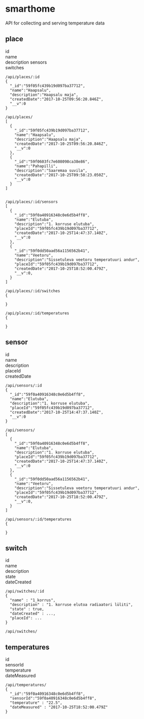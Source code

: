 # smarthome
API for collecting and serving temperature data

## place  
  id  
  name  
  description 
  sensors  
  switches  
  
```
/api/places/:id
{
  "_id":"59f05fc439b19d097ba37712",
  "name":"Haapsalu",
  "description":"Haapsalu maja",
  "createdDate":"2017-10-25T09:56:20.846Z",
  "__v":0
}

/api/places/
[
  {
    "_id":"59f05fc439b19d097ba37712",
    "name":"Haapsalu",
    "description":"Haapsalu maja",
    "createdDate":"2017-10-25T09:56:20.846Z",
    "__v":0
  },
  {
    "_id":"59f0603fc7e608098ca38e86",
    "name":"Pahapilli",
    "description":"Saaremaa suvila",
    "createdDate":"2017-10-25T09:58:23.050Z",
    "__v":0
  }
]


/api/places/:id/sensors
[
  {
    "_id":"59f0a40916348c0e6d5b4ff8",
    "name":"Elutuba",
    "description":"1. korruse elutuba",
    "placeId":"59f05fc439b19d097ba37712",
    "createdDate":"2017-10-25T14:47:37.140Z",
    "__v":0  
  },
  {
    "_id":"59f0dd50aad56a1156562b41",
    "name":"Veetoru",
    "description":"Sissetuleva veetoru temperatuuri andur",
    "placeId":"59f05fc439b19d097ba37712",
    "createdDate":"2017-10-25T18:52:00.479Z",
    "__v":0,
  }
]

/api/places/:id/switches
{
  
}

/api/places/:id/temperatures
{
  
}

```
  
## sensor  
  id  
  name  
  description  
  placeId  
  createdDate  

```
/api/sensors/:id
{
  "_id":"59f0a40916348c0e6d5b4ff8",
  "name":"Elutuba",
  "description":"1. korruse elutuba",
  "placeId":"59f05fc439b19d097ba37712",
  "createdDate":"2017-10-25T14:47:37.140Z",
  "__v":0  
}

/api/sensors/
[
  {
    "_id":"59f0a40916348c0e6d5b4ff8",
    "name":"Elutuba",
    "description":"1. korruse elutuba",
    "placeId":"59f05fc439b19d097ba37712",
    "createdDate":"2017-10-25T14:47:37.140Z",
    "__v":0  
  },
  {
    "_id":"59f0dd50aad56a1156562b41",
    "name":"Veetoru",
    "description":"Sissetuleva veetoru temperatuuri andur",
    "placeId":"59f05fc439b19d097ba37712",
    "createdDate":"2017-10-25T18:52:00.479Z",
    "__v":0,
  }
]

/api/sensors/:id/temperatures
{
  
}

```

## switch  
  id  
  name  
  description  
  state  
  dateCreated  
  

```
/api/switches/:id
{
  "name" : "1_korrus",
  "description" : "1. korruse elutoa radiaatori lüliti",
  "state" : true,
  "dateCreated" : ...,
  "placeId": ...
}

/api/switches/

```

## temperatures  
  id  
  sensorId  
  temperature  
  dateMeasured    
  

```
/api/temperatures/
{
  "_id":"59f0a40916348c0e6d5b4ff8",
  "sensorId":"59f0a40916348c0e6d5b4ff8",
  "temperature" : "22.5",
  "dateMeasured" : "2017-10-25T18:52:00.479Z"
}

```
